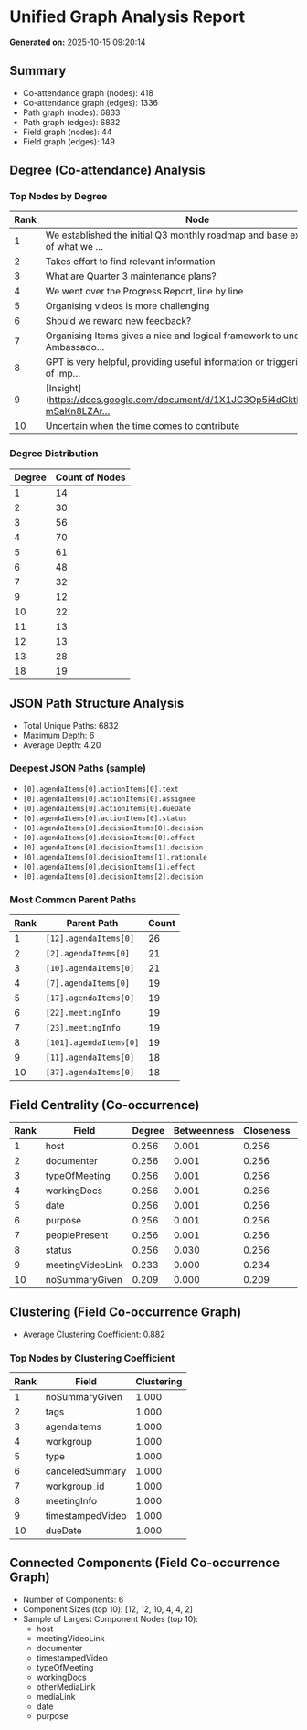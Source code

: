 # Unified Graph Analysis Report
**Generated on:** 2025-10-15 09:20:14

## Summary
- Co-attendance graph (nodes): 418
- Co-attendance graph (edges): 1336
- Path graph (nodes): 6833
- Path graph (edges): 6832
- Field graph (nodes): 44
- Field graph (edges): 149

## Degree (Co-attendance) Analysis
### Top Nodes by Degree
| Rank | Node | Degree |
|------|------|--------|
| 1 | We established the initial Q3 monthly roadmap and base expectations of what we … | 18 |
| 2 | Takes effort to find relevant information | 18 |
| 3 | What are Quarter 3 maintenance plans? | 18 |
| 4 | We went over the Progress Report, line by line | 18 |
| 5 | Organising videos is more challenging | 18 |
| 6 | Should we reward new feedback? | 18 |
| 7 | Organising Items gives a nice and logical framework to understand the Ambassado… | 18 |
| 8 | GPT is very helpful, providing useful information or triggering thoughts of imp… | 18 |
| 9 | [Insight](https://docs.google.com/document/d/1X1JC3Op5i4dGkthxHSYzwF-mSaKn8LZAr… | 18 |
| 10 | Uncertain when the time comes to contribute | 18 |

### Degree Distribution
| Degree | Count of Nodes |
|--------|-----------------|
| 1 | 14 |
| 2 | 30 |
| 3 | 56 |
| 4 | 70 |
| 5 | 61 |
| 6 | 48 |
| 7 | 32 |
| 9 | 12 |
| 10 | 22 |
| 11 | 13 |
| 12 | 13 |
| 13 | 28 |
| 18 | 19 |

## JSON Path Structure Analysis
- Total Unique Paths: 6832
- Maximum Depth: 6
- Average Depth: 4.20

### Deepest JSON Paths (sample)
- `[0].agendaItems[0].actionItems[0].text`
- `[0].agendaItems[0].actionItems[0].assignee`
- `[0].agendaItems[0].actionItems[0].dueDate`
- `[0].agendaItems[0].actionItems[0].status`
- `[0].agendaItems[0].decisionItems[0].decision`
- `[0].agendaItems[0].decisionItems[0].effect`
- `[0].agendaItems[0].decisionItems[1].decision`
- `[0].agendaItems[0].decisionItems[1].rationale`
- `[0].agendaItems[0].decisionItems[1].effect`
- `[0].agendaItems[0].decisionItems[2].decision`

### Most Common Parent Paths
| Rank | Parent Path | Count |
|------|-------------|-------|
| 1 | `[12].agendaItems[0]` | 26 |
| 2 | `[2].agendaItems[0]` | 21 |
| 3 | `[10].agendaItems[0]` | 21 |
| 4 | `[7].agendaItems[0]` | 19 |
| 5 | `[17].agendaItems[0]` | 19 |
| 6 | `[22].meetingInfo` | 19 |
| 7 | `[23].meetingInfo` | 19 |
| 8 | `[101].agendaItems[0]` | 19 |
| 9 | `[11].agendaItems[0]` | 18 |
| 10 | `[37].agendaItems[0]` | 18 |

## Field Centrality (Co-occurrence)
| Rank | Field | Degree | Betweenness | Closeness | Eigenvector |
|------|-------|--------|-------------|-----------|------------|
| 1 | host | 0.256 | 0.001 | 0.256 | 0.309 |
| 2 | documenter | 0.256 | 0.001 | 0.256 | 0.309 |
| 3 | typeOfMeeting | 0.256 | 0.001 | 0.256 | 0.309 |
| 4 | workingDocs | 0.256 | 0.001 | 0.256 | 0.309 |
| 5 | date | 0.256 | 0.001 | 0.256 | 0.309 |
| 6 | purpose | 0.256 | 0.001 | 0.256 | 0.309 |
| 7 | peoplePresent | 0.256 | 0.001 | 0.256 | 0.309 |
| 8 | status | 0.256 | 0.030 | 0.256 | 0.000 |
| 9 | meetingVideoLink | 0.233 | 0.000 | 0.234 | 0.290 |
| 10 | noSummaryGiven | 0.209 | 0.000 | 0.209 | 0.000 |

## Clustering (Field Co-occurrence Graph)
- Average Clustering Coefficient: 0.882

### Top Nodes by Clustering Coefficient
| Rank | Field | Clustering |
|------|-------|------------|
| 1 | noSummaryGiven | 1.000 |
| 2 | tags | 1.000 |
| 3 | agendaItems | 1.000 |
| 4 | workgroup | 1.000 |
| 5 | type | 1.000 |
| 6 | canceledSummary | 1.000 |
| 7 | workgroup_id | 1.000 |
| 8 | meetingInfo | 1.000 |
| 9 | timestampedVideo | 1.000 |
| 10 | dueDate | 1.000 |

## Connected Components (Field Co-occurrence Graph)
- Number of Components: 6
- Component Sizes (top 10): [12, 12, 10, 4, 4, 2]
- Sample of Largest Component Nodes (top 10):
  - host
  - meetingVideoLink
  - documenter
  - timestampedVideo
  - typeOfMeeting
  - workingDocs
  - otherMediaLink
  - mediaLink
  - date
  - purpose

